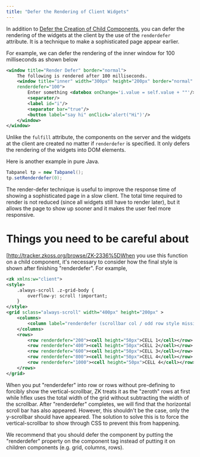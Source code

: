 ```yaml
---
title: "Defer the Rendering of Client Widgets"
---
```


In addition to [ Defer the Creation of Child Components]({{site.baseurl}}/zk_dev_ref/performance_tips/defer_the_creation_of_child_components),
you can defer the rendering of the widgets at the client by the use of
the `renderdefer` attribute. It is a technique to make a sophisticated
page appear earlier.

For example, we can defer the rendering of the inner window for 100
milliseconds as shown below

```xml
<window title="Render Defer" border="normal">
    The following is rendered after 100 milliseconds.
    <window title="inner" width="300px" height="200px" border="normal"
    renderdefer="100">
        Enter something <datebox onChange='i.value = self.value + ""'/>
        <separator/>
        <label id="i"/>
        <separator bar="true"/>
        <button label="say hi" onClick='alert("Hi")'/>
    </window>
</window>
```

Unlike the `fulfill` attribute, the components on the server and the
widgets at the client are created no matter if `renderdefer` is
specified. It only defers the rendering of the widgets into DOM
elements.

Here is another example in pure Java.

```java
Tabpanel tp = new Tabpanel();
tp.setRenderdefer(0);
```

The render-defer technique is useful to improve the response time of
showing a sophisticated page in a slow client. The total time required
to render is not reduced (since all widgets still have to render later),
but it allows the page to show up sooner and it makes the user feel more
responsive.

# Things you need to be careful about

\[<http://tracker.zkoss.org/browse/ZK-2336%5DWhen> you use this function
on a child component, it's necessary to consider how the final style is
shown after finishing "renderdefer". For example,

```xml
<zk xmlns:w="client">
<style>
    .always-scroll .z-grid-body {
        overflow-y: scroll !important;
    }
</style>
<grid sclass="always-scroll" width="400px" height="200px" >
    <columns>
        <column label="renderdefer (scrollbar col / odd row style missing) hflex col" hflex="1"></column>
    </columns>
    <rows>
        <row renderdefer="200"><cell height="50px">CELL 1</cell></row>
        <row renderdefer="400"><cell height="50px">CELL 2</cell></row>
        <row renderdefer="600"><cell height="50px">CELL 3</cell></row>
        <row renderdefer="800"><cell height="50px">CELL 4</cell></row>
        <row renderdefer="1000"><cell height="50px">CELL 4</cell></row>
    </rows>
</grid>
```

When you put "renderdefer" into row or rows without pre-defining to
forcibly show the vertical-scrollbar, ZK treats it as the "zeroth" rows
at first while hflex uses the total width of the grid without
subtracting the width of the scrollbar. After "renderdefer" completes,
we will find that the horizontal scroll bar has also appeared. However,
this shouldn't be the case, only the y-scrollbar should have appeared.
The solution to solve this is to force the vertical-scrollbar to show
through CSS to prevent this from happening.

We recommend that you should defer the component by putting the
"renderdefer" property on the component tag instead of putting it on
children components (e.g. grid, columns, rows).
